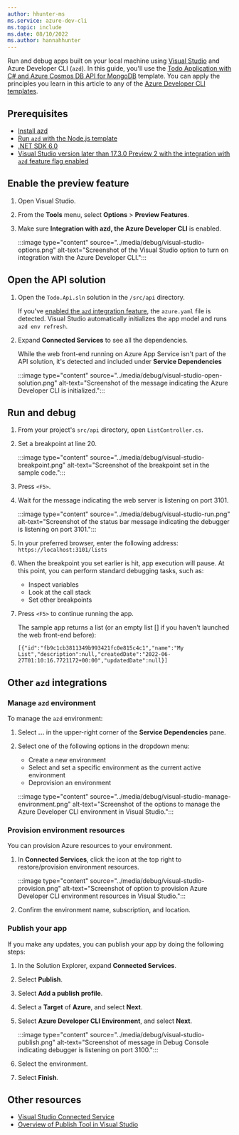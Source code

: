 ```yaml
---
author: hhunter-ms
ms.service: azure-dev-cli
ms.topic: include
ms.date: 08/10/2022
ms.author: hannahhunter
---
```


Run and debug apps built on your local machine using [Visual Studio](/visualstudio/azure) and Azure Developer CLI (`azd`). In this guide, you'll use the [Todo Application with C# and Azure Cosmos DB API for MongoDB](https://github.com/Azure-Samples/todo-csharp-cosmos-sql) template. You can apply the principles you learn in this article to any of the [Azure Developer CLI templates](../overview.md#azure-developer-cli-templates).

## Prerequisites

- [Install azd](../install-azd.md)
- [Run `azd` with the Node.js template](../get-started-nodejs.md)
- [.NET SDK 6.0](https://dotnet.microsoft.com/download/dotnet/6.0)
- [Visual Studio version later than 17.3.0 Preview 2 with the integration with `azd` feature flag enabled](/visualstudio/install/install-visual-studio)

## Enable the preview feature

1. Open Visual Studio.

1. From the **Tools** menu, select **Options** > **Preview Features**.

1. Make sure **Integration with azd, the Azure Developer CLI** is enabled.

   :::image type="content" source="../media/debug/visual-studio-options.png" alt-text="Screenshot of the Visual Studio option to turn on integration with the Azure Developer CLI.":::

## Open the API solution

1. Open the `Todo.Api.sln` solution in the `/src/api` directory.  

   If you've [enabled the `azd` integration feature](#prerequisites), the `azure.yaml` file is detected. Visual Studio automatically initializes the app model and runs `azd env refresh`.

1. Expand **Connected Services** to see all the dependencies.  

   While the web front-end running on Azure App Service isn't part of the API solution, it's detected and included under **Service Dependencies**

   :::image type="content" source="../media/debug/visual-studio-open-solution.png" alt-text="Screenshot of the message indicating the Azure Developer CLI is initialized.":::

## Run and debug

1. From your project's `src/api` directory, open `ListController.cs`.

1. Set a breakpoint at line 20.

   :::image type="content" source="../media/debug/visual-studio-breakpoint.png" alt-text="Screenshot of the breakpoint set in the sample code.":::

1. Press `<F5>`.

1. Wait for the message indicating the web server is listening on port 3101.

   :::image type="content" source="../media/debug/visual-studio-run.png" alt-text="Screenshot of the status bar message indicating the debugger is listening on port 3101.":::

1. In your preferred browser, enter the following address: `https://localhost:3101/lists`

1. When the breakpoint you set earlier is hit, app execution will pause. At this point, you can perform standard debugging tasks, such as:
   - Inspect variables
   - Look at the call stack
   - Set other breakpoints

1. Press `<F5>` to continue running the app. 

   The sample app returns a list (or an empty list [] if you haven't launched the web front-end before):

    ```
    [{"id":"fb9c1cb3811349b993421fc0e815c4c1","name":"My List","description":null,"createdDate":"2022-06-27T01:10:16.7721172+00:00","updatedDate":null}]
    ```

## Other `azd` integrations

### Manage `azd` environment

To manage the `azd` environment:

1. Select **...** in the upper-right corner of the **Service Dependencies** pane.
1. Select one of the following options in the dropdown menu:

   - Create a new environment
   - Select and set a specific environment as the current active environment
   - Deprovision an environment

   :::image type="content" source="../media/debug/visual-studio-manage-environment.png" alt-text="Screenshot of the options to manage the Azure Developer CLI environment in Visual Studio.":::

### Provision environment resources

You can provision Azure resources to your environment.

1. In **Connected Services**, click the icon at the top right to restore/provision environment resources.

   :::image type="content" source="../media/debug/visual-studio-provision.png" alt-text="Screenshot of option to provision Azure Developer CLI environment resources in Visual Studio.":::

1. Confirm the environment name, subscription, and location.

### Publish your app

If you make any updates, you can publish your app by doing the following steps:

1. In the Solution Explorer, expand **Connected Services**.

1. Select **Publish**.

1. Select **Add a publish profile**.

1. Select a **Target** of **Azure**, and select **Next**.

1. Select **Azure Developer CLI Environment**, and select **Next**.

   :::image type="content" source="../media/debug/visual-studio-publish.png" alt-text="Screenshot of message in Debug Console indicating debugger is listening on port 3100.":::

1. Select the environment.

1. Select **Finish**.

## Other resources

- [Visual Studio Connected Service](/visualstudio/azure/overview-connected-services)
- [Overview of Publish Tool in Visual Studio](/visualstudio/deployment/publish-overview)
